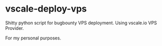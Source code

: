 # vscale-deploy-vps

Shitty python script for bugbounty VPS deployment. Using vscale.io VPS Provider.

For my personal purposes.


